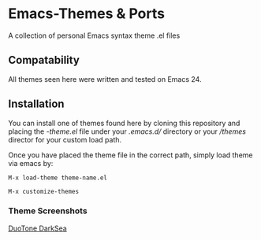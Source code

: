 # Emacs-Themes & Ports
A collection of personal Emacs syntax theme .el files

## Compatability
All themes seen here were written and tested on Emacs 24.

## Installation
You can install one of themes found here by cloning this repository and placing the *-theme.el* file under your *.emacs.d/* directory or your */themes* director for your custom load path.

Once you have placed the theme file in the correct path, simply load theme via emacs by:

```M-x load-theme theme-name.el```

```M-x customize-themes```

### Theme Screenshots
[DuoTone DarkSea]()
